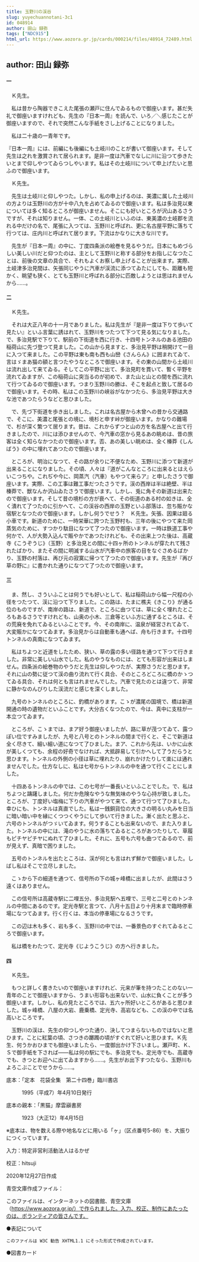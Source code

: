 ```yaml
---
title: 玉野川の渓谷
slug: yuyechuannotani-3c1
id: 048914
author: 田山 録弥
tags: ["NDC915"]
html_url: https://www.aozora.gr.jp/cards/000214/files/48914_72489.html
---
```


## author: 田山 録弥

#### 一




　Ｋ先生。

　私は昔から陶器できこえた尾張の瀬戸に住んでゐるもので御座います。甚だ失礼で御座いますけれども、先生の『日本一周』を読んで、いろ／＼感じたことが御座いますので、それで突然こんな手紙をさし上げることになりました。

　私は二十歳の一青年です。

『日本一周』には、前編にも後編にも土岐川のことが書いて御座います。そして先生は之れを激賞されて居られます。是非一度は汽車でなしに川に沿つて歩きたいとまで仰しやつてゐらつしやいます。私はその土岐川について申上げたいと思ふので御座います。

　Ｋ先生。

　先生は土岐川と仰しやつた。しかし、私の申上げるのは、美濃に属した土岐川の方よりは玉野川の方が十中八九を占めてゐるので御座います。私は多治見以東については多く知るところが御座いません。そこにも好いところが沢山あるさうですが、それは知りません。一体、この土岐川といふのは、東美濃の土岐郡を流れる中だけの名で、尾張に入つては、玉野川と呼ばれ、更に名古屋平野に落ちて行つては、庄内川と呼ばれて居ります。下流はかなりに大きな川です。

　先生が『日本一周』の中に、丁度四条派の絵巻を見るやうだ。日本にもめづらしい美しい川だと仰つたのは、主として玉野川と称する部分をお指しになつたことは、前後の文章の具合で、それもよくお察し申上げることが出来ます。実際、土岐津多治見間は、矢張同じやうに汽車が渓流に添つてゐたにしても、距離も短かく、眺望も狭く、とても玉野川と呼ばれる部分に匹敵しようとは思はれませんから……。



#### 二




　Ｋ先生。

　それは大正八年の十一月でありました。私は先生が『是非一度は下りて歩いて見たい』といふ言葉に誘はれて、玉野川をつたつて下つて見る気になりました。で、多治見駅で下りて、駅前の下街道を西に行き、十四号トンネルのある池田の稲荷山に先づ登つて見ました。この山から見ますと、多治見平野は稍開けて一目に入つて来ました。この平野は東も南も西も山巒《さんらん》に囲まれてゐて、言はゞまあ猫の額と言つたやうなところで御座います。その東の山間から土岐川は流れ出して来てゐる。そしてこの平野に出て、多治見町を貫いて、暫く平野を流れてゐますが、この稲荷山に突当るのが初めで、また山と山との間を西に流れて行つてゐるので御座います。つまり玉野川の勝は、そこを起点と致して居るので御座います。その時、私はこの玉野川の峡谷がなかつたら、多治見平野は大きな池であつたらうなどと思ひました。

　で、先づ下街道を歩き出しました。これは名古屋から木曾への昔から交通路で、そこに、美濃と尾張との境に、境杉と申す峠が御座います。かなりの難場で、杉が深く繁つて居ります。昔は、これからずつと山の方を名古屋へと出て行きましたので、川には添ひませんので、今汽車の窓から見るあの眺めは、昔の旅客は全く知らなかつたので御座います。否、あの美しい眺めは、全く榛莽《しんばう》の中に埋れてあつたので御座います。

　ところが、明治になつて、その路が余りに不便なため、玉野川に添つて新道が出来ることになりました。その頃、人々は『道がこんなところに出来るとはえらいこつちや。これぢや今に、岡蒸汽（汽車）もやつて来らア』と申したさうで御座います。実際、この工事は難工事だつたさうです。渓の西岸は半は絶壁、半は榛莽で、獣なんか沢山ゐたさうで御座います。しかし、兎に角その新道は出来たので御座います。そして昔の境杉の方が衰へて、その街道のある村の如きは、全く潰れて了つたのに引かへて、この渓谷の西岸の玉野といふ部落は、忽ち賑かな宿駅となつたので御座います。しかし何うでせう？　Ｋ先生。矢張、因果は廻る小車です。新道のために、一時栄華に誇つた玉野村も、三年の後にやつて来た岡蒸気のために、すつかり駄目になつて了つたので御座います。一時は鉄道工事や何かで、人が大勢入込んで賑やかであつたけれども、その出来上つた後は、高蔵寺《こうぞうじ》（玉野）と多治見との間に十四ヶ所のトンネルが穿たれて残されたばかり、またその間に明滅する山水が汽車中の旅客の目をなぐさめるばかり、玉野の村落は、再び元の寂寞に帰つて了つたので御座います。先生が『再び草の野に』に書かれた通りになつて了つたので御座います。



#### 三




　ま、然し、さういふことは何うでも好いとして、私は稲荷山から幅一尺程の小径をつたつて、渓に沿つて下りました。この路は、たまに樵夫《きこり》が通る位のものですが、南岸の路は、新道で、ところに由つては、草に全く埋れたところもあるさうですけれども、山奥の小木、三倉等といふ方に通ずるところは、その荒廃を免れてゐるといふことです。今、その南岸に、温泉が経営されてゐて、大変賑かになつてゐます。多治見からは自動車も通へば、舟も行きます。十四号トンネルの真南になつてゐます。

　私はちよつと近道をしたため、狭い、草の露の多い径路を通つて下つて行きました。非常に美しい山水でした。私のやうなものには、とても形容が出来はしません。四条派の絵巻物のやうだと先生は仰しやつたが、実際さうだと思ひます。それに山の勢に従つて渓の曲り流れて行く具合、そのところどころに橋のかゝつてゐる具合、それは何とも言はれませんでした。汽車で見たのとは違つて、非常に静かなのんびりした渓流だと感じを深くしました。

　九号のトンネルのところに、釣橋があります。こゝが濃尾の国境で、橋は新道開通の時の遺物だといふことです。大分古くなつたので、今は、真中に支柱が一本立つてゐます。

　ところが、こゝまでは、まア好う御座いましたが、路に草が茂つてゐて、露つぽい位ですみましたが、九号と八号とのトンネルの間まで行くと、そこで新道は全く尽きて、細い細い道になつて了ひました。まア、これから先は、いかに山水が美しくつても、余程の好奇でなければ、大抵辟易して引かへして了うだらうと思ひます。トンネルの外側の小径は草に埋れたり、崩れかけたりして楽には通れませんでした。仕方なしに、私は七号からトンネルの中を通つて行くことにしました。

　十四あるトンネルの中では、この七号が一番長いといふことでした。で、私はちよつと躊躇しました。何だか危険なやうな無気味のやうな心持が致しました。ところが、丁度好い塩梅に下りの汽車がやつて来て、通つて行つて了ひました。幸ひにも、トンネルは真直でした。私は一銭銅貨位の大きさの明るい丸みを日当に暗い暗い中を縁にくつつくやうにして歩いて行きました。漸く出たと思ふと、六号のトンネルがつゞいてゐます。何うすることも出来ないので、また入りました。トンネルの中には、滝のやうに水の落ちてゐるところがあつたりして、草履もピチヤピチヤにぬれて了ひました。それに、五号も六号も曲つてゐるので、前が見えず、真暗で困りました。

　五号のトンネルを出たところは、渓が何とも言はれず鮮かで御座いました。しばし私はそこで立尽しました。

　こゝから下の細道を通つて、信号所の下の城ヶ峰橋に出ましたが、此間はさう遠くはありません。

　この信号所は高蔵寺駅に二哩五分、多治見駅へ五哩で、三号と二号とのトンネルの中間にあるのです。定光寺駅と言つて、八月十五日より十月末まで臨時停車場になつてゐます。行く行くは、本当の停車場になるさうです。

　この辺は木も多く、岩も多く、玉野川の中では、一番景色のすぐれてゐるところで御座います。

　私は橋をわたつて、定光寺《じようこうじ》の方へ行きました。



#### 四




　Ｋ先生。

　もつと詳しく書きたいので御座いますけれど、元来が筆を持つたことのない一青年のことで御座いますから、うまい形容も出来ないで、山水に負くことが多う御座います。しかし、私の見たところでは、五六ヶ所好いところがあると思ひました。城ヶ峰橋、八屋の大岩、鹿乗橋、定光寺、高岩なども、この渓の中では名高いところです。

　玉野川の渓は、先生の仰つしやつた通り、決してつまらないものではないと思ひます。ことに紅葉の頃、さつきの躑躅の頃がすぐれて好いと思ひます。Ｋ先生、何うかおひまでも御座いましたら、一度御出かけ下さいまし。瀬戸町、Ｋ、Ｓで御手紙を下されば――私は何の駅にでも、多治見でも、定光寺でも、高蔵寺でも、きつとお迎へに出てゐますから……。先生がお出下すつたなら、玉野川もよろこぶことでせうから……。













底本：「定本　花袋全集　第二十四巻」臨川書店

　　　1995（平成7）年4月10日発行

底本の親本：「黒猫」摩雲巓書房

　　　1923（大正12）年4月15日

※底本は、物を数える際や地名などに用いる「ヶ」（区点番号5-86）を、大振りにつくっています。

入力：特定非営利活動法人はるかぜ

校正：hitsuji

2020年12月27日作成

青空文庫作成ファイル：

このファイルは、インターネットの図書館、青空文庫（https://www.aozora.gr.jp/）で作られました。入力、校正、制作にあたったのは、ボランティアの皆さんです。











●表記について


	このファイルは W3C 勧告 XHTML1.1 にそった形式で作成されています。







●図書カード
